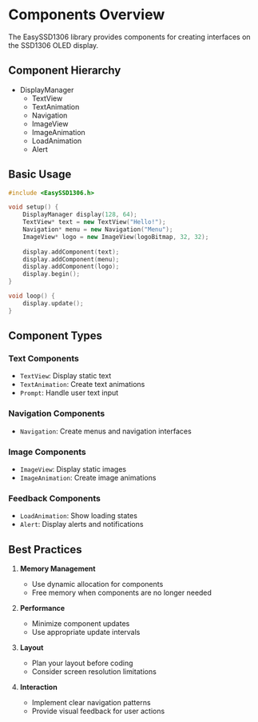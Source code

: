 # Components Overview

The EasySSD1306 library provides components for creating interfaces on the SSD1306 OLED display.

## Component Hierarchy

- DisplayManager
  - TextView
  - TextAnimation
  - Navigation
  - ImageView
  - ImageAnimation
  - LoadAnimation
  - Alert

## Basic Usage

```cpp
#include <EasySSD1306.h>

void setup() {
    DisplayManager display(128, 64);
    TextView* text = new TextView("Hello!");
    Navigation* menu = new Navigation("Menu");
    ImageView* logo = new ImageView(logoBitmap, 32, 32);
    
    display.addComponent(text);
    display.addComponent(menu);
    display.addComponent(logo);
    display.begin();
}

void loop() {
    display.update();
}
```

## Component Types

### Text Components
- `TextView`: Display static text
- `TextAnimation`: Create text animations
- `Prompt`: Handle user text input

### Navigation Components
- `Navigation`: Create menus and navigation interfaces

### Image Components
- `ImageView`: Display static images
- `ImageAnimation`: Create image animations

### Feedback Components
- `LoadAnimation`: Show loading states
- `Alert`: Display alerts and notifications

## Best Practices

1. **Memory Management**
   - Use dynamic allocation for components
   - Free memory when components are no longer needed

2. **Performance**
   - Minimize component updates
   - Use appropriate update intervals

3. **Layout**
   - Plan your layout before coding
   - Consider screen resolution limitations

4. **Interaction**
   - Implement clear navigation patterns
   - Provide visual feedback for user actions 